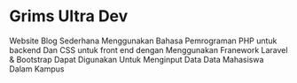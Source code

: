 # Grims Ultra Dev
Website Blog Sederhana Menggunakan Bahasa Pemrograman PHP untuk backend Dan CSS untuk front end dengan Menggunakan Franework Laravel &amp; Bootstrap
Dapat Digunakan Untuk Menginput Data Data Mahasiswa Dalam Kampus

